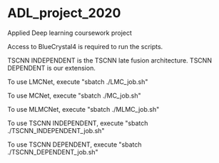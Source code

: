 # ADL_project_2020
Applied Deep learning coursework project

Access to BlueCrystal4 is required to run the scripts.

TSCNN INDEPENDENT is the TSCNN late fusion architecture.
TSCNN DEPENDENT is our extension.

To use LMCNet, execute "sbatch ./LMC_job.sh"

To use MCNet, execute "sbatch ./MC_job.sh"

To use MLMCNet, execute "sbatch ./MLMC_job.sh"

To use TSCNN INDEPENDENT, execute "sbatch ./TSCNN_INDEPENDENT_job.sh"

To use TSCNN DEPENDENT, execute "sbatch ./TSCNN_DEPENDENT_job.sh"
